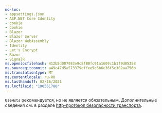```yaml
---
no-loc:
- appsettings.json
- ASP.NET Core Identity
- cookie
- Cookie
- Blazor
- Blazor Server
- Blazor WebAssembly
- Identity
- Let's Encrypt
- Razor
- SignalR
ms.openlocfilehash: 412b5d007983e9c8f80fc91a1609c1b1f9d05358
ms.sourcegitcommit: a49c47d5a573379effee5c6b6e36f5c302aa756b
ms.translationtype: MT
ms.contentlocale: ru-RU
ms.lasthandoff: 02/16/2021
ms.locfileid: "100551788"
---
```

`UseHsts` рекомендуется, но не является обязательным. Дополнительные сведения см. в разделе [http-протокол безопасности транспорта](xref:security/enforcing-ssl#http-strict-transport-security-protocol-hsts).

